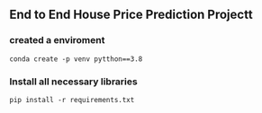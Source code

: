 ## End to End House Price Prediction Projectt ##

### created a enviroment
```
conda create -p venv pytthon==3.8

```

### Install all necessary libraries ###

```
pip install -r requirements.txt

```
